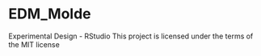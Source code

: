 # EDM_Molde
Experimental Design - RStudio
This project is licensed under the terms of the MIT license
